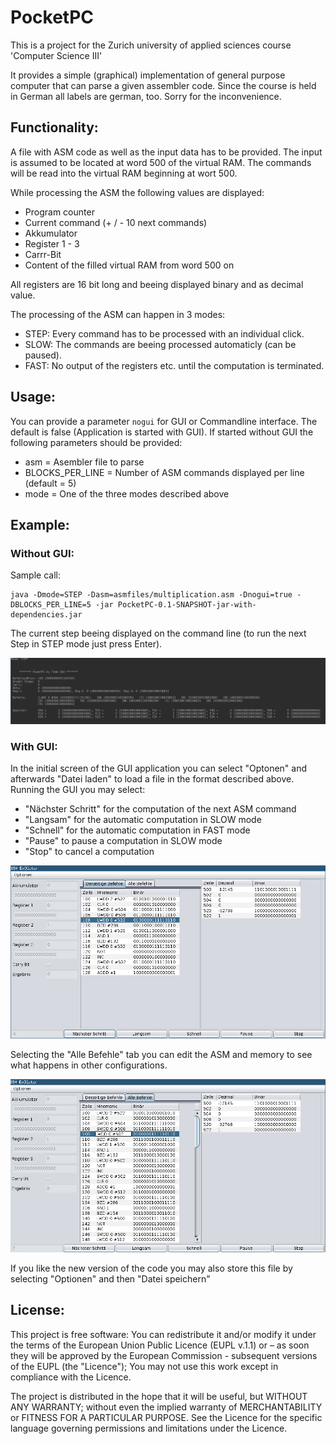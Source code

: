 # PocketPC

This is a project for the Zurich university of applied sciences course 'Computer Science III'

It provides a simple (graphical) implementation of general purpose computer that can parse a given assembler code.
Since the course is held in German all labels are german, too. Sorry for the inconvenience.

## Functionality:
A file with ASM code as well as the input data has to be provided. 
The input is assumed to be located at word 500 of the virtual RAM. The commands will be read into the virtual RAM beginning at wort 500.

While processing the ASM the following values are displayed:
- Program counter
- Current command (+ / - 10 next commands)
- Akkumulator
- Register 1 - 3
- Carrr-Bit
- Content of the filled virtual RAM from word 500 on

All registers are 16 bit long and beeing displayed binary and as decimal value.

The processing of the ASM can happen in 3 modes:
* STEP:
Every command has to be processed with an individual click.
* SLOW:
The commands are beeing processed automaticly (can be paused).
* FAST:
No output of the registers etc. until the computation is terminated.

## Usage:
You can provide a parameter `nogui` for GUI or Commandline interface. The default is false (Application is started with GUI).
If started without GUI the following parameters should be provided:
* asm = Asembler file to parse
* BLOCKS_PER_LINE = Number of ASM commands displayed per line (default = 5)
* mode = One of the three modes described above

## Example:
### Without GUI:
Sample call:
```
java -Dmode=STEP -Dasm=asmfiles/multiplication.asm -Dnogui=true -DBLOCKS_PER_LINE=5 -jar PocketPC-0.1-SNAPSHOT-jar-with-dependencies.jar 
```
The current step beeing displayed on the command line (to run the next Step in STEP mode just press Enter).

![alt text](https://raw.githubusercontent.com/mxmo0rhuhn/PocketPc/master/doc/Sample_computation_no_GUI.png "Computation without GUI")

### With GUI:
In the initial screen of the GUI application you can select "Optonen" and afterwards "Datei laden" to load a file in the format described above. Running the GUI you may select:
* "Nächster Schritt" for the computation of the next ASM command
* "Langsam" for the automatic computation in SLOW mode
* "Schnell" for the automatic computation in FAST mode
* "Pause" to pause a computation in SLOW mode
* "Stop" to cancel a computation

![alt text](https://raw.githubusercontent.com/mxmo0rhuhn/PocketPc/master/doc/Sample_computation_GUI.png "Computation with GUI")

Selecting the "Alle Befehle" tab you can edit the ASM and memory to see what happens in other configurations.

![alt text](https://raw.githubusercontent.com/mxmo0rhuhn/PocketPc/master/doc/edit_asm.png "Edit ASM with GUI")

If you like the new version of the code you may also store this file by selecting "Optionen" and then "Datei speichern"


## License:
This project is free software: You can redistribute it and/or modify it under the terms of the European Union Public Licence (EUPL v.1.1) or – as soon they will be approved by the European Commission - subsequent versions of the EUPL (the "Licence"); You may not use this work except in compliance with the Licence.

The project is distributed in the hope that it will be useful, but WITHOUT ANY WARRANTY; without even the implied warranty of MERCHANTABILITY or FITNESS FOR A PARTICULAR PURPOSE. 
See the Licence for the specific language governing permissions and limitations under the Licence.
